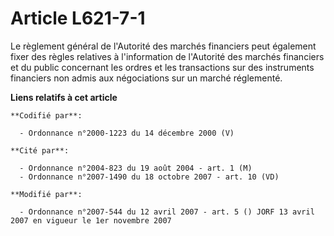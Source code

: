 # Article L621-7-1

Le règlement général de l'Autorité des marchés financiers peut également fixer des règles relatives à l'information de
l'Autorité des marchés financiers et du public concernant les ordres et les transactions sur des instruments financiers non
admis aux négociations sur un marché réglementé.

**Liens relatifs à cet article**

	**Codifié par**:

	  - Ordonnance n°2000-1223 du 14 décembre 2000 (V)

	**Cité par**:

	  - Ordonnance n°2004-823 du 19 août 2004 - art. 1 (M)
	  - Ordonnance n°2007-1490 du 18 octobre 2007 - art. 10 (VD)

	**Modifié par**:

	  - Ordonnance n°2007-544 du 12 avril 2007 - art. 5 () JORF 13 avril 2007 en vigueur le 1er novembre 2007

